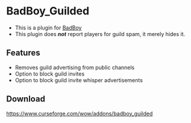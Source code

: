 # BadBoy_Guilded
* This is a plugin for [BadBoy](https://github.com/funkydude/BadBoy)
* This plugin does **_not_** report players for guild spam, it merely hides it.

## Features
* Removes guild advertising from public channels
* Option to block guild invites
* Option to block guild invite whisper advertisements

## Download
https://www.curseforge.com/wow/addons/badboy_guilded